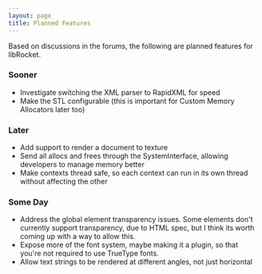 ```yaml
---
layout: page
title: Planned Features
---
```


Based on discussions in the forums, the following are planned features for libRocket.

### Sooner

* Investigate switching the XML parser to RapidXML for speed
* Make the STL configurable (this is important for Custom Memory Allocators later too) 

### Later

* Add support to render a document to texture
* Send all allocs and frees through the SystemInterface, allowing developers to manage memory better
* Make contexts thread safe, so each context can run in its own thread without affecting the other 

### Some Day

* Address the global element transparency issues. Some elements don't currently support transparency, due to HTML spec, but I think its worth coming up with a way to allow this.
* Expose more of the font system, maybe making it a plugin, so that you're not required to use TrueType fonts.
* Allow text strings to be rendered at different angles, not just horizontal 

